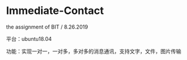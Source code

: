 # Immediate-Contact
the assignment of BIT / 8.26.2019

平台：ubuntu18.04

功能：实现一对一，一对多，多对多的消息通讯，支持文字，文件，图片传输